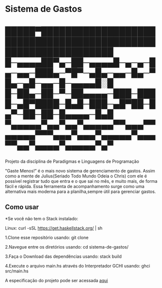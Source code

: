 # Sistema de Gastos

<h1>

█████▀██████████████████████████████████████████████████████████████
█─▄▄▄▄██▀▄─██─▄▄▄▄█─▄─▄─█▄─▄▄─███▄─▀█▀─▄█▄─▄▄─█▄─▀█▄─▄█─▄▄─█─▄▄▄▄█░█
█─██▄─██─▀─██▄▄▄▄─███─████─▄█▀████─█▄█─███─▄█▀██─█▄▀─██─██─█▄▄▄▄─█▄█
▀▄▄▄▄▄▀▄▄▀▄▄▀▄▄▄▄▄▀▀▄▄▄▀▀▄▄▄▄▄▀▀▀▄▄▄▀▄▄▄▀▄▄▄▄▄▀▄▄▄▀▀▄▄▀▄▄▄▄▀▄▄▄▄▄▀▄▀

</h1>

<p>Projeto da disciplina de Paradigmas e Linguagens de Programação</p>

<p>"Gaste Menos!” é o mais novo sistema de gerenciamento de gastos. Assim como a mente de Julius(Seriado Todo Mundo Odeia o Chris) com ele é possível registrar tudo que entra e o que sai no mês, e muito mais, de forma fácil e rápida. Essa ferramenta de acompanhamento surge como uma alternativa mais moderna para a planilha,sempre útil para gerenciar gastos.</p>

<h2>Como usar</h2>


<p>
  
  *Se você não tem o Stack instalado:
  
  Linux:
  curl -sSL https://get.haskellstack.org/ | sh
  
  
  1.Clone esse repositório usando:
  git clone <repository addres>
  
  2.Navegue entre os diretórios usando:
  cd sistema-de-gastos/
  
  3.Faça o Download das dependências usando:
  stack build
  
  4.Execute o arquivo main.hs através do Interpretador GCHI usando:
  ghci src/main.hs

</p>

A especificação do projeto pode ser acessada [aqui](https://docs.google.com/document/d/1L8agEKJJ7xBacVihwvP8kESoq3WItZyAzoPrexOf0kk/edit)
